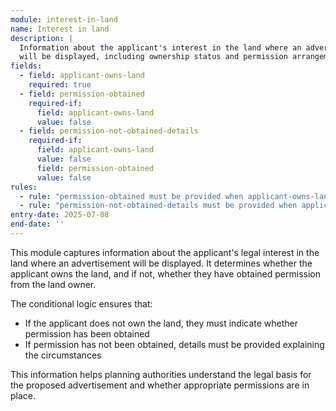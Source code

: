 ```yaml
---
module: interest-in-land
name: Interest in land
description: |
  Information about the applicant's interest in the land where an advertisement 
  will be displayed, including ownership status and permission arrangements
fields:
  - field: applicant-owns-land
    required: true
  - field: permission-obtained
    required-if:
      field: applicant-owns-land
      value: false
  - field: permission-not-obtained-details
    required-if:
      field: applicant-owns-land
      value: false
      field: permission-obtained
      value: false
rules:
  - rule: "permission-obtained must be provided when applicant-owns-land is false"
  - rule: "permission-not-obtained-details must be provided when applicant-owns-land is false and permission-obtained is false"
entry-date: 2025-07-08
end-date: ''
---
```


This module captures information about the applicant's legal interest in the land where an advertisement will be displayed. It determines whether the applicant owns the land, and if not, whether they have obtained permission from the land owner.

The conditional logic ensures that:
- If the applicant does not own the land, they must indicate whether permission has been obtained
- If permission has not been obtained, details must be provided explaining the circumstances

This information helps planning authorities understand the legal basis for the proposed advertisement and whether appropriate permissions are in place.
